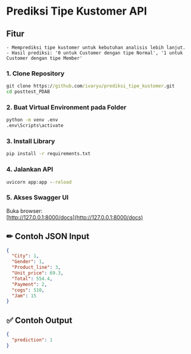 # Prediksi Tipe Kustomer API

## Fitur
```
- Memprediksi tipe kustomer untuk kebutuhan analisis lebih lanjut.
- Hasil prediksi: '0 untuk Customer dengan tipe Normal', '1 untuk Customer dengan tipe Member'

```

### 1. Clone Repository

```cmd
git clone https://github.com/ivaryu/prediksi_tipe_kustomer.git
cd posttest_PDAB

```

### 2. Buat Virtual Environment pada Folder

```cmd
python -m venv .env
.env\Scripts\activate
```

### 3. Install Library

```cmd
pip install -r requirements.txt
```

### 4. Jalankan API

```cmd
uvicorn app:app --reload
```

### 5. Akses Swagger UI

Buka browser:  
 [http://127.0.0.1:8000/docs](http://127.0.0.1:8000/docs)

## ✏ Contoh JSON Input

```json
{
  "City": 1,
  "Gender": 1,
  "Product_line": 3,
  "Unit_price": 69.3,
  "Total": 554.4,
  "Payment": 2,
  "cogs": 510,
  "Jam": 15
}
```

## ✅ Contoh Output

```json
{
  "prediction": 1
}
